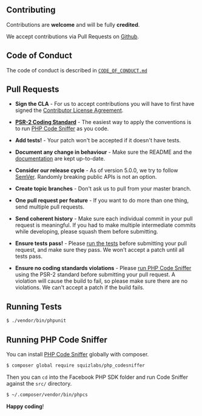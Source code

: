 Contributing
------------

Contributions are **welcome** and will be fully **credited**.

We accept contributions via Pull Requests on [Github](https://github.com/facebook/php-graph-sdk/pull/new).

## Code of Conduct
The code of conduct is described in [`CODE_OF_CONDUCT.md`](CODE_OF_CONDUCT.md)


## Pull Requests

- **Sign the CLA** - For us to accept contributions you will have to first have signed the
  [Contributor License Agreement](https://developers.facebook.com/opensource/cla).

- **[PSR-2 Coding Standard](https://github.com/php-fig/fig-standards/blob/master/accepted/PSR-2-coding-style-guide.md)** - The easiest way to apply the conventions is to run [PHP Code Sniffer](#running-php-code-sniffer) as you code.

- **Add tests!** - Your patch won't be accepted if it doesn't have tests.

- **Document any change in behaviour** - Make sure the README and the [documentation](https://github.com/facebook/facebook-php-sdk-v4/tree/master/docs) are kept up-to-date.

- **Consider our release cycle** - As of version 5.0.0, we try to follow [SemVer](http://semver.org/). Randomly breaking public APIs is not an option.

- **Create topic branches** - Don't ask us to pull from your master branch.

- **One pull request per feature** - If you want to do more than one thing, send multiple pull requests.

- **Send coherent history** - Make sure each individual commit in your pull request is meaningful. If you had to make multiple intermediate commits while developing, please squash them before submitting.

- **Ensure tests pass!** - Please [run the tests](#running-tests) before submitting your pull request, and make sure they pass. We won't accept a patch until all tests pass.

- **Ensure no coding standards violations** - Please [run PHP Code Sniffer](#running-php-code-sniffer) using the PSR-2 standard before submitting your pull request. A violation will cause the build to fail, so please make sure there are no violations. We can't accept a patch if the build fails.


## Running Tests

``` bash
$ ./vendor/bin/phpunit
```


## Running PHP Code Sniffer

You can install [PHP Code Sniffer](https://github.com/squizlabs/PHP_CodeSniffer) globally with composer.

``` bash
$ composer global require squizlabs/php_codesniffer
```

Then you can `cd` into the Facebook PHP SDK folder and run Code Sniffer against the `src/` directory.

``` bash
$ ~/.composer/vendor/bin/phpcs
```

**Happy coding**!
